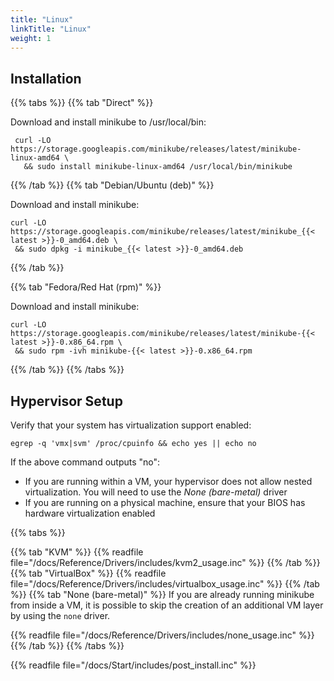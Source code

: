 ```yaml
---
title: "Linux"
linkTitle: "Linux"
weight: 1
---
```


## Installation

{{% tabs %}}
{{% tab "Direct" %}}

Download and install minikube to /usr/local/bin:

```shell
 curl -LO https://storage.googleapis.com/minikube/releases/latest/minikube-linux-amd64 \
   && sudo install minikube-linux-amd64 /usr/local/bin/minikube
```
{{% /tab %}}
{{% tab "Debian/Ubuntu (deb)" %}}

Download and install minikube:

```shell
curl -LO https://storage.googleapis.com/minikube/releases/latest/minikube_{{< latest >}}-0_amd64.deb \
 && sudo dpkg -i minikube_{{< latest >}}-0_amd64.deb
 ```

{{% /tab %}}

{{% tab "Fedora/Red Hat (rpm)" %}}

Download and install minikube:

```shell
curl -LO https://storage.googleapis.com/minikube/releases/latest/minikube-{{< latest >}}-0.x86_64.rpm \
 && sudo rpm -ivh minikube-{{< latest >}}-0.x86_64.rpm
 ```

{{% /tab %}}
{{% /tabs %}}

## Hypervisor Setup

Verify that your system has virtualization support enabled:

```shell
egrep -q 'vmx|svm' /proc/cpuinfo && echo yes || echo no
```

If the above command outputs "no":

- If you are running within a VM, your hypervisor does not allow nested virtualization. You will need to use the *None (bare-metal)* driver
- If you are running on a physical machine, ensure that your BIOS has hardware virtualization enabled

{{% tabs %}}

{{% tab "KVM" %}}
{{% readfile file="/docs/Reference/Drivers/includes/kvm2_usage.inc" %}}
{{% /tab %}}
{{% tab "VirtualBox" %}}
{{% readfile file="/docs/Reference/Drivers/includes/virtualbox_usage.inc" %}}
{{% /tab %}}
{{% tab "None (bare-metal)" %}}
If you are already running minikube from inside a VM, it is possible to skip the creation of an additional VM layer by using the `none` driver.

{{% readfile file="/docs/Reference/Drivers/includes/none_usage.inc" %}}
{{% /tab %}}
{{% /tabs %}}

{{% readfile file="/docs/Start/includes/post_install.inc" %}}
